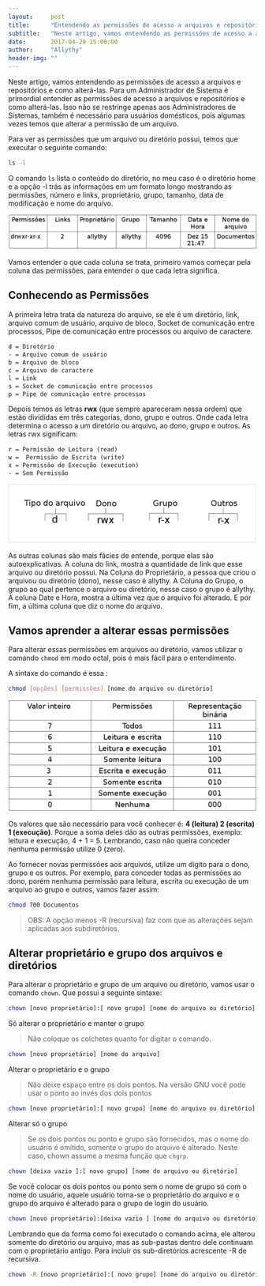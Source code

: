 ```yaml
---
layout:     post
title:      "Entendendo as permissões de acesso a arquivos e repositórios e como alterá-las"
subtitle:   "Neste artigo, vamos entendendo as permissões de acesso a arquivos e repositórios e como alterá-las."
date:       2017-04-29 15:00:00
author:     "Allythy"
header-img: ""
---
```

Neste artigo, vamos entendendo as permissões de acesso a arquivos e repositórios e como alterá-las. Para um Administrador de Sistema é primordial entender as permissões de acesso a arquivos e repositórios e como alterá-las. Isso não se restringe apenas aos Administradores de Sistemas, também é necessário para usuários domésticos, pois algumas vezes temos que alterar a permissão de um arquivo.

Para ver as permissões que um arquivo ou diretório possui, temos que executar o seguinte comando:

``` bash
ls -l
```

O comando `ls` lista o conteúdo do diretório, no meu caso é o diretório home e a opção -l trás as informações em um formato longo mostrando as permissões, número e links, proprietário, grupo, tamanho, data de modificação e nome do arquivo.

![nformações da minha pasta de Documentos](img/permissao.png)

Vamos entender o que cada coluna se trata, primeiro vamos começar pela coluna das permissões, para entender o que cada letra significa.

## Conhecendo as Permissões

A primeira letra trata da natureza do arquivo, se ele é um diretório, link, arquivo comum de usuário, arquivo de bloco, Socket de comunicação entre processos, Pipe de comunicação entre processos ou arquivo de caractere.

```
d = Diretório
- = Arquivo comum de usuário
b = Arquivo de bloco
c = Arquivo de caractere
l = Link
s = Socket de comunicação entre processos
p = Pipe de comunicação entre processos
```

Depois temos as letras **rwx** (que sempre apareceram nessa ordem) que estão divididas em três categorias, dono, grupo e outros. Onde cada letra determina o acesso a um diretório ou arquivo, ao dono, grupo e outros. As letras rwx significam:

```
r = Permissão de Leitura (read)
w =  Permissão de Escrita (write)
x = Permissão de Execução (execution)
- = Sem Permissão
```

![Permissões do arquivos](img/permissao2.png)


As outras colunas são mais fácies de entende, porque elas são autoexplicativas. A coluna do link, mostra a quantidade de link que esse arquivo ou diretório possui. Na Coluna do Proprietário, a pessoa que criou o arquivou ou diretório (dono), nesse caso é allythy. A Coluna do Grupo, o grupo ao qual pertence o arquivo ou diretório, nesse caso o grupo é allythy. A coluna Date e Hora, mostra a última vez que o arquivo foi alterado. E por fim, a última coluna que diz o nome do arquivo.

## Vamos aprender a alterar essas permissões

Para alterar essas permissões em arquivos ou diretório, vamos utilizar o comando `chmod` em modo octal, pois é mais fácil para o entendimento.

A sintaxe do comando é essa :

``` bash
chmod [opções] [permissões] [nome do arquivo ou diretório]
```

![Tabela com os números para alterar as permissões em octal](img/permissao3.png)

Os valores que são necessário para você conhecer é: **4 (leitura) 2 (escrita) 1 (execução)**. Porque a soma deles dão as outras permissões, exemplo: leitura e execução, 4 + 1 = 5. Lembrando, caso não queira conceder nenhuma permissão utilize 0 (zero).

Ao fornecer novas permissões aos arquivos, utilize um dígito para o dono, grupo e os outros. Por exemplo, para conceder todas as permissões ao dono, porém nenhuma permissão para leitura, escrita ou execução de um arquivo ao grupo e outros, vamos fazer assim:

```bash
chmod 700 Documentos
```

>OBS: A opção menos -R (recursiva) faz com que as alterações sejam aplicadas aos subdiretórios.

## Alterar proprietário e grupo dos arquivos e diretórios

Para alterar o proprietário e grupo de um arquivo ou diretório, vamos usar o comando `chown`. Que possui a seguinte sintaxe:

``` bash
chown [novo proprietário]:[ novo grupo] [nome do arquivo ou diretório]
```

Só alterar o proprietário e manter o grupo

> Não coloque os colchetes quanto for digitar o comando.


```bash
chown [novo proprietário] [nome do arquivo]
```

Alterar o proprietário e o grupo

> Não deixe espaço entre os dois pontos. Na versão GNU você pode usar o ponto ao invés dos dois pontos

```bash
chown [novo proprietário]:[ novo grupo] [nome do arquivo ou diretório]
```

Alterar só o grupo

> Se os dois pontos ou ponto e grupo são fornecidos, mas o  nome
do  usuário  é  omitido, somente o grupo do arquivo é alterado. Neste
caso, chown assume a mesma função que `chgrp`.

```bash
chown [deixa vazio ]:[ novo grupo] [nome do arquivo ou diretório]
```
Se você colocar os dois pontos ou ponto sem o nome de grupo só com o nome do usuário, aquele  usuário
torna-se o proprietário do arquivo e o grupo do arquivo é alterado para o grupo de login do usuário.

```bash
chown [novo proprietário]:[deixa vazio ] [nome do arquivo ou diretório]
```

Lembrando que da forma como foi executado o comando acima, ele alterou somente do diretório ou arquivo, mas  as sub-pastas dentro dele continuam com o proprietário antigo. Para incluir os sub-diretórios acrescente -R de recursiva.

```bash
chown -R [novo proprietário]:[ novo grupo] [nome do arquivo ou diretório]
```
